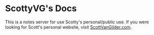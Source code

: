 # ScottyVG's Docs
This is a notes server for use Scotty's personal/public use. If you were looking for Scott's personal website, visit [ScottVanGilder.com](http://scottvangilder.com).